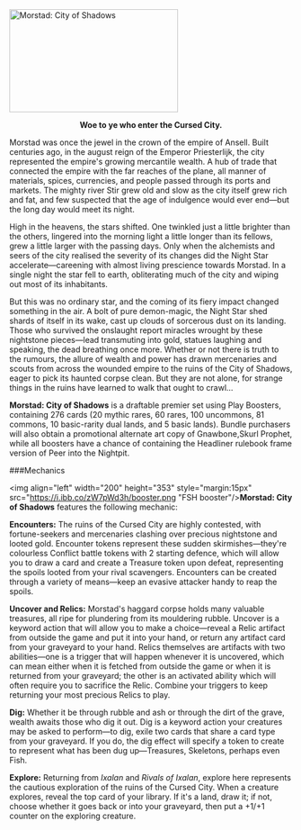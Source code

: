 <img src="https://grapplex.github.io/sets/FSH-files/logo.png" alt="Morstad: City of Shadows" width="300" height="183">

**<p style="text-align: center;">Woe to ye who enter the Cursed City.</p>**

Morstad was once the jewel in the crown of the empire of Ansell. Built centuries ago, in the august reign of the Emperor Priesterlijk, the city represented the empire's growing mercantile wealth. A hub of trade that connected the empire with the far reaches of the plane, all manner of materials, spices, currencies, and people passed through its ports and markets. The mighty river Stir grew old and slow as the city itself grew rich and fat, and few suspected that the age of indulgence would ever end—but the long day would meet its night.

High in the heavens, the stars shifted. One twinkled just a little brighter than the others, lingered into the morning light a little longer than its fellows, grew a little larger with the passing days. Only when the alchemists and seers of the city realised the severity of its changes did the Night Star accelerate—careening with almost living prescience towards Morstad. In a single night the star fell to earth, obliterating much of the city and wiping out most of its inhabitants. 

But this was no ordinary star, and the coming of its fiery impact changed something in the air. A bolt of pure demon-magic, the Night Star shed shards of itself in its wake, cast up clouds of sorcerous dust on its landing. Those who survived the onslaught report miracles wrought by these nightstone pieces—lead transmuting into gold, statues laughing and speaking, the dead breathing once more. Whether or not there is truth to the rumours, the allure of wealth and power has drawn mercenaries and scouts from across the wounded empire to the ruins of the City of Shadows, eager to pick its haunted corpse clean. But they are not alone, for strange things in the ruins have learned to walk that ought to crawl...

**Morstad: City of Shadows** is a draftable premier set using Play Boosters, containing 276 cards (20 mythic rares, 60 rares, 100 uncommons, 81 commons, 10 basic-rarity dual lands, and 5 basic lands). Bundle purchasers will also obtain a promotional alternate art copy of Gnawbone,Skurl Prophet, while all boosters have a chance of containing the Headliner rulebook frame version of Peer into the Nightpit.

###Mechanics

<img align="left" width="200" height="353" style="margin:15px" src="https://i.ibb.co/zW7pWd3h/booster.png "FSH booster"/>**Morstad: City of Shadows** features the following mechanic:

**Encounters:** The ruins of the Cursed City are highly contested, with fortune-seekers and mercenaries clashing over precious nightstone and looted gold. Encounter tokens represent these sudden skirmishes—they're colourless Conflict battle tokens with 2 starting defence, which will allow you to draw a card and create a Treasure token upon defeat, representing the spoils looted from your rival scavengers. Encounters can be created through a variety of means—keep an evasive attacker handy to reap the spoils.

**Uncover and Relics:** Morstad's haggard corpse holds many valuable treasures, all ripe for plundering from its mouldering rubble. Uncover is a keyword action that will allow you to make a choice—reveal a Relic artifact from outside the game and put it into your hand, or return any artifact card from your graveyard to your hand. Relics themselves are artifacts with two abilities—one is a trigger that will happen whenever it is uncovered, which can mean either when it is fetched from outside the game or when it is returned from your graveyard; the other is an activated ability which will often require you to sacrifice the Relic. Combine your triggers to keep returning your most precious Relics to play.

**Dig:** Whether it be through rubble and ash or through the dirt of the grave, wealth awaits those who dig it out. Dig is a keyword action your creatures may be asked to perform—to dig, exile two cards that share a card type from your graveyard. If you do, the dig effect will specify a token to create to represent what has been dug up—Treasures, Skeletons, perhaps even Fish.

**Explore:** Returning from *Ixalan* and *Rivals of Ixalan*, explore here represents the cautious exploration of the ruins of the Cursed City. When a creature explores, reveal the top card of your library. If it's a land, draw it; if not, choose whether it goes back or into your graveyard, then put a +1/+1 counter on the exploring creature.